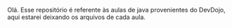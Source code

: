 Olá.
Esse repositório é referente às aulas de java provenientes do DevDojo, aqui estarei deixando os arquivos de cada aula.